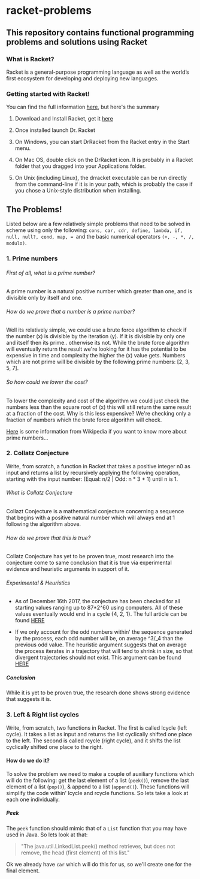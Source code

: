 # racket-problems

## This repository contains functional programming problems and solutions using Racket

### What is Racket?

Racket is a general-purpose programming language as well as the world’s first ecosystem for developing and deploying new languages.

### Getting started with Racket!
You can find the full information [here](https://docs.racket-lang.org/getting-started/index.html), but here's the summary
 1. Download and Install Racket, get it [here](http://racket-lang.org/download/)
 2. Once installed launch Dr. Racket
 
 1. On Windows, you can start DrRacket from the Racket entry in the Start menu.
 2. On Mac OS, double click on the DrRacket icon. It is probably in a Racket folder that you dragged into your Applications folder.
 3. On Unix (including Linux), the drracket executable can be run directly from the command-line if it is in your path, which is probably the case if you chose a Unix-style distribution when installing.

 ## The Problems!

 Listed below are a few relatively simple problems that need to be solved in scheme using only the following:
 ``cons, car, cdr, define, lambda, if, null, null?, cond, map, = ``and the basic numerical operators ``(+, -, *, /, modulo)``.

  ### 1. Prime numbers
 
###### First of all, what is a prime number?

A prime number is a natural positive number which greater than one, and is divisible only by itself and one.

###### How do we prove that a number is a prime number? 

Well its relatively simple, we could use a brute force algorithm to check if the number (x) is divisible by the iteration (y). If it is divisible by only one and itself then its prime.. otherwise its not. While the brute force algorithm will eventually return the result we're looking for it has the potential to be expensive in time and complexity the higher the (x) value gets. Numbers which are not prime will be divisible by the following prime numbers: [2, 3, 5, 7].

###### So how could we lower the cost? 

To lower the complexity and cost of the algorithm we could just check the numbers less than the square root of (x) this will still return the same result at a fraction of the cost. Why is this less expensive? We're checking only a fraction of numbers which the brute force algorithm will check.

[Here](https://en.wikipedia.org/wiki/Prime_number) is some information from Wikipedia if you want to know more about prime numbers...

 ### 2. Collatz Conjecture
Write, from scratch, a function in Racket that takes a positive integer n0 as input and returns a list by recursively applying the following operation, starting with the input number: (Equal: n/2 | Odd: n * 3 + 1) until n is 1.

###### What is Collatz Conjecture
Collazt Conjecture is a mathematical conjecture concerning a sequence that begins with a positive natural number which will always end at 1 following the algorithm above.

###### How do we prove that this is true? 
Collatz Conjecture has yet to be proven true, most research into the conjecture come to same conclusion that it is true via experimental evidence and heuristic arguments in support of it.

###### Experimental & Heuristics
 * As of December 16th 2017, the conjecture has been checked for all starting values ranging up to 87*2^60 using computers. All of these values eventually would end in a cycle {4, 2, 1}. The full article can be found [HERE](http://www.ericr.nl/wondrous/)

 * If we only account for the odd numbers within' the sequence generated by the process, each odd number will be, on average ^3/_4 than the previous odd value. The heuristic argument suggests that on average the process iterates in a trajectory that will tend to shrink in size, so that divergent trajectories should not exist. This argument can be found [HERE](http://www.cecm.sfu.ca/organics/papers/lagarias/paper/html/node3.html) 

##### Conclusion 
While it is yet to be proven true, the research done shows strong evidence that suggests it is. 

 ### 3. Left & Right list cycles
Write, from scratch, two functions in Racket. The first is called lcycle (left cycle). It takes a list as input and returns the list cyclically shifted one place to the left. The second is called rcycle (right cycle), and it shifts the list cyclically shifted one place to the right.

#### How do we do it?
To solve the problem we need to make a couple of auxiliary functions which will do the following: get the last element of a list (``peek()``), remove the last element of a list (``pop()``), & append to a list (``append()``). These functions will simplify the code within' lcycle and rcycle functions. So lets take a look at each one individually.

##### Peek
The ``peek`` function should mimic that of a ``List`` function that you may have used in Java. So lets look at that:
> "The java.util.LinkedList.peek() method retrieves, but does not remove, the head (first element) of this list."

Ok we already have ``car`` which will do this for us, so we'll create one for the final element. 




 
